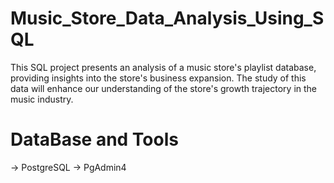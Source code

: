 # Music_Store_Data_Analysis_Using_SQL
This SQL project presents an analysis of a music store's playlist database, providing insights into the store's business expansion. The study of this data will enhance our understanding of the store's growth trajectory in the music industry.

# DataBase and Tools
 -> PostgreSQL
 -> PgAdmin4
 
